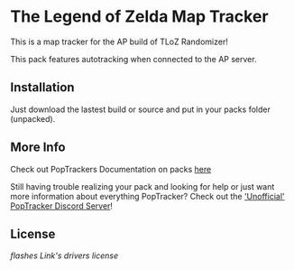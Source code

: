 # The Legend of Zelda Map Tracker 

This is a map tracker for the AP build of TLoZ Randomizer!

This pack features autotracking when connected to the AP server.

## Installation

Just download the lastest build or source and put in your packs folder (unpacked).

## More Info

Check out PopTrackers Documentation on packs [here](https://github.com/black-sliver/PopTracker/blob/master/doc/PACKS.md)

Still having trouble realizing your pack and looking for help or just want more information about everything PopTracker? Check out the ['Unofficial' PopTracker Discord Server](https://discord.com/invite/gwThqMCPgK)!

## License

*flashes Link's drivers license*
